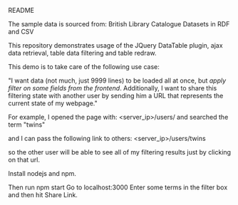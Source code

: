 README

The sample data is sourced from:
British Library Catalogue Datasets in RDF and CSV

This repository demonstrates usage of the JQuery DataTable plugin, 
ajax data retrieval, table data filtering and table redraw.

This demo is to take care of the following use case:

"I want data (not much, just 9999 lines) to be loaded all at once,
but *apply filter on some fields from the frontend*. Additionally,
I want to share this filtering state with another user by sending him
a URL that represents the current state of my webpage."

For example, I opened the page with:
    <server_ip>/users/
and searched the term "twins"

and I can pass the following link to others:
    <server_ip>/users/twins

so the other user will be able to see all
of my filtering results just by clicking on
that url.

Install nodejs and npm.

Then run
    npm start
Go to 
    localhost:3000
Enter some terms in the filter box and then hit Share Link.
